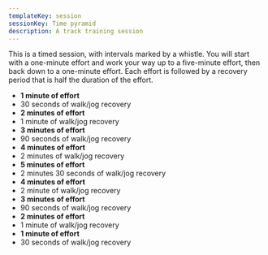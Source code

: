 ```yaml
---
templateKey: session
sessionKey: Time pyramid
description: A track training session
---
```

This is a timed session, with intervals marked by a whistle. You will start with
a one-minute effort and work your way up to a five-minute effort, then back
down to a one-minute effort. Each effort is followed by a recovery period that
is half the duration of the effort.

* **1 minute of effort**
* 30 seconds of walk/jog recovery
* **2 minutes of effort**
* 1 minute of walk/jog recovery
* **3 minutes of effort**
* 90 seconds of walk/jog recovery
* **4 minutes of effort**
* 2 minutes of walk/jog recovery
* **5 minutes of effort**
* 2 minutes 30 seconds of walk/jog recovery
* **4 minutes of effort**
* 2 minute of walk/jog recovery
* **3 minutes of effort**
* 90 seconds of walk/jog recovery
* **2 minutes of effort**
* 1 minute of walk/jog recovery
* **1 minute of effort**
* 30 seconds of walk/jog recovery
